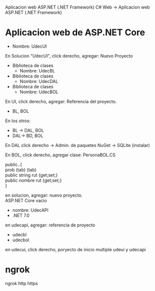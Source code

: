 Aplicacion web ASP.NET (.NET Framework)
C# Web -> Aplicacion web ASP.NET (.NET Framework)
#
# Aplicacion web de ASP.NET Core  
 - Nombre: UdecUI  

En Solucion "UdecUI", click derecho, agregar: Nuevo Proyecto
- Biblioteca de clases  
  - Nombre: UdecBL
- Biblioteca de clases  
  - Nombre: UdecDAL
- Biblioteca de clases  
  - Nombre: UdecBOL

En UI, click derecho, agregar: Referencia del proyecto.
- BL, BOL

En los otros:
- BL -> DAL, BOL
- DAL-> BD, BOL

En DAL click derecho -> Admin. de paquetes NuGet -> SQLite (instalar)  

En BOL, click derecho, agregar clase: PersonaBOL.CS  

public..{  
prob (tab) (tab)  
public string rut {get;set;}    
public nombre rut {get;set;}  
}


en solucion, agregar: nuevo proyecto.  
ASP.NET Core vacio
 - nombre: UdecAPI
 - .NET 7.0

en udecapi, agregar: referencia de proyecto
 - udecbl
 - udecbol

en udecui, click derecho, poryecto de inicio multiple udeui y udecapi

# ngrok
ngrok http https
